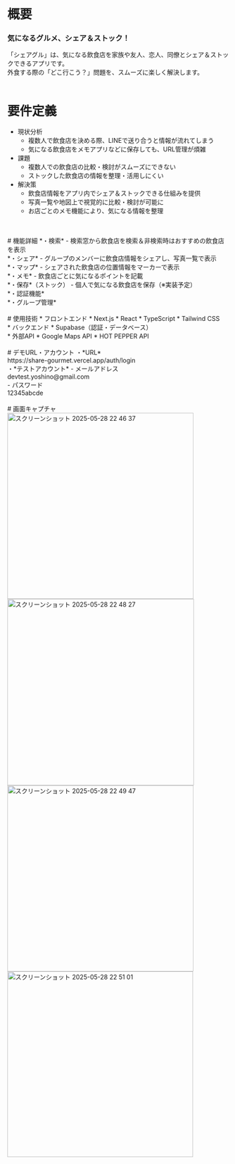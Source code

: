 # 概要
### 気になるグルメ、シェア＆ストック！
「シェアグル」は、気になる飲食店を家族や友人、恋人、同僚とシェア＆ストックできるアプリです。<br />
外食する際の「どこ行こう？」問題を、スムーズに楽しく解決します。
<br />
<br />
# 要件定義
* 現状分析
    * 複数人で飲食店を決める際、LINEで送り合うと情報が流れてしまう
    * 気になる飲食店をメモアプリなどに保存しても、URL管理が煩雑
* 課題
    * 複数人での飲食店の比較・検討がスムーズにできない
    * ストックした飲食店の情報を整理・活用しにくい
* 解決策
    * 飲食店情報をアプリ内でシェア＆ストックできる仕組みを提供
    * 写真一覧や地図上で視覚的に比較・検討が可能に
    * お店ごとのメモ機能により、気になる情報を整理
<br />
<br />
# 機能詳細
*・検索* - 検索窓から飲食店を検索＆非検索時はおすすめの飲食店を表示<br />
*・シェア* - グループのメンバーに飲食店情報をシェアし、写真一覧で表示<br />
*・マップ* - シェアされた飲食店の位置情報をマーカーで表示<br />
*・メモ* - 飲食店ごとに気になるポイントを記載<br />
*・保存*（ストック） - 個人で気になる飲食店を保存（※実装予定）<br />
*・認証機能*<br />
*・グループ管理*
<br />
<br />
# 使用技術
* フロントエンド
    * Next.js
    * React
    * TypeScript
    * Tailwind CSS
<br />
* バックエンド
    * Supabase（認証・データベース）
<br />
* 外部API
    * Google Maps API
    * HOT PEPPER API
<br />
<br />
# デモURL・アカウント
・*URL*<br />
https://share-gourmet.vercel.app/auth/login
<br />
・*テストアカウント*
 - メールアドレス<br />
devtest.yoshino@gmail.com
<br />
 - パスワード<br />
12345abcde
<br />
<br />
# 画面キャプチャ<br />
<img width="423" alt="スクリーンショット 2025-05-28 22 46 37" src="https://github.com/user-attachments/assets/d4fb957f-1a7e-49ff-9118-ab8d7d2d6d9b" />
<br />
<img width="424" alt="スクリーンショット 2025-05-28 22 48 27" src="https://github.com/user-attachments/assets/f80a8861-dd25-4c41-9139-e86ba8974391" />
<br />
<img width="423" alt="スクリーンショット 2025-05-28 22 49 47" src="https://github.com/user-attachments/assets/ba924459-150b-4f1c-8f56-7851e999964e" />
<br />
<img width="422" alt="スクリーンショット 2025-05-28 22 51 01" src="https://github.com/user-attachments/assets/e1b7946b-ad69-4a5b-ba73-d55675da911f" />
